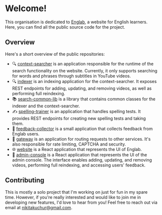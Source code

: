# Welcome!

This organisation is dedicated to [Englab](https://englab.net), a website for English learners. Here, you can find all the public source code for the project.

## Overview

Here's a short overview of the public repositories:

* 🔍 [context-searcher](https://github.com/englabnet/context-searcher) is an application responsible for the runtime of the search functionality on the website. Currently, it only supports searching for words and phrases through subtitles in YouTube videos.
* 🔍 [indexer](https://github.com/englabnet/indexer) is an indexing application for the context-searcher. It exposes REST endpoints for adding, updating, and removing videos, as well as performing full reindexing.
* 📚 [search-common-lib](https://github.com/englabnet/search-common-lib) is a library that contains common classes for the indexer and the context-searcher.
* ✍️ [spelling-trainer](https://github.com/englabnet/spelling-trainer) is an application that handles spelling tests. It provides REST endpoints for creating new spelling tests and taking them.
* 📨 [feedback-collector](https://github.com/englabnet/feedback-collector) is a small application that collects feedback from Englab users.
* 📡 [gateway](https://github.com/englabnet/gateway) is an application for routing requests to other services. It's also responsible for rate limiting, CAPTCHA and security.
* 🌐 [website](https://github.com/englabnet/website) is a React application that represents the UI of Englab.
* 🔑 [admin-console](https://github.com/englabnet/admin-console) is a React application that represents the UI of the admin console. The interface enables adding, updating, and removing videos, performing full reindexing, and accessing users' feedback.

## Contributing

This is mostly a solo project that I'm working on just for fun in my spare time. However, if you're really interested and would like to join me in developing new features, I'd love to hear from you! Feel free to reach out via email at <nikitakuchur@gmail.com>.
